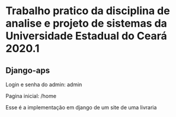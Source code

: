 # Trabalho pratico da disciplina de analise e projeto de sistemas da Universidade Estadual do Ceará 2020.1
## Django-aps 
 Login e senha do admin: admin
 
 Pagina inicial: /home

Esse é a implementação em django de um site de uma livraria 
